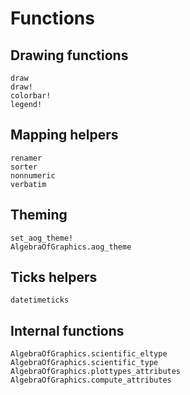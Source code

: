 # Functions

## Drawing functions

```@docs
draw
draw!
colorbar!
legend!
```

## Mapping helpers

```@docs
renamer
sorter
nonnumeric
verbatim
```

## Theming

```@docs
set_aog_theme!
AlgebraOfGraphics.aog_theme
```


## Ticks helpers

```@docs
datetimeticks
```

## Internal functions

```@docs
AlgebraOfGraphics.scientific_eltype
AlgebraOfGraphics.scientific_type
AlgebraOfGraphics.plottypes_attributes
AlgebraOfGraphics.compute_attributes
```
